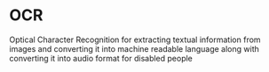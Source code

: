 # OCR
Optical Character Recognition for extracting textual information from images and converting it into machine readable language along with converting it into audio format for disabled people
